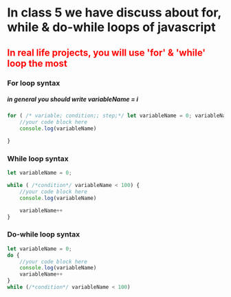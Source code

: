 # In class 5 we have discuss about for, while & do-while loops of javascript
<h2><span style="color : red">In real life projects, you will use 'for' & 'while' loop the most</span></h2>

### For loop syntax

##### in general you should write variableName = i

``` javascript
for ( /* variable; condition;; step;*/ let variableName = 0; variableName < 100; variableName++) {
    //your code block here
    console.log(variableName)

}
```

### While loop syntax

``` javascript
let variableName = 0;

while ( /*condition*/ variableName < 100) {
    //your code block here
    console.log(variableName)

    variableName++
}
```

### Do-while loop syntax 

``` javascript
let variableName = 0;
do {
    //your code block here
    console.log(variableName)
    variableName++
}
while (/*condition*/ variableName < 100)
```
